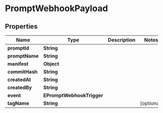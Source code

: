 

# PromptWebhookPayload


## Properties

| Name | Type | Description | Notes |
|------------ | ------------- | ------------- | -------------|
|**promptId** | **String** |  |  |
|**promptName** | **String** |  |  |
|**manifest** | **Object** |  |  |
|**commitHash** | **String** |  |  |
|**createdAt** | **String** |  |  |
|**createdBy** | **String** |  |  |
|**event** | **EPromptWebhookTrigger** |  |  |
|**tagName** | **String** |  |  [optional] |



